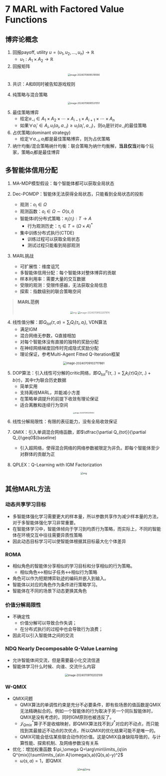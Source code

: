 # 7 MARL with Factored Value Functions

## 博弈论概念

1. 回报payoff, utility $u=(u_1,u_2,\dots,u_n)\rightarrow\mathbb{R}$
   - $u_1: A_1\times A_2\rightarrow\mathbb{R}$
2. 回报矩阵

<div align="center"><img src="https://pixe1ran9e.oss-cn-hangzhou.aliyuncs.com/image-20240709095318590.png" alt="image-20240709095318590" style="zoom:50%;" /></div>

3. 共识：A和B同时被告知游戏规则

4. 纯策略与混合策略

<div align="center"><img src="https://pixe1ran9e.oss-cn-hangzhou.aliyuncs.com/image-20240709095537051.png" alt="image-20240709095537051" style="zoom:50%;" /></div>

5. 最佳策略博弈
   - 给定$a_{-i}\in A_1\times A_2\times\cdots\times A_{i-1}\times A_{i+1}\times\cdots\times A_n$
   - 如果$\forall a_i'\in A_i,u_i(a_i,a_{-i})\geq u_i(a_i',a_{-i})$，则$a_i$是针对$a_{-i}$的最佳策略
6. 占优策略(dominant strategy)
   - 给定$\forall a_{-i},a_i$都是最佳策略博弈，则为占优策略
7. 纳什均衡/混合策略纳什均衡：联合策略为纳什均衡解，**当且仅当**对每个玩家，策略$a_i$都是最佳博弈

## 多智能体信用分配

1. MA-MDP模型假设：每个智能体都可以获取全局状态
2. Dec-POMDP：智能体无法获得全局状态，只能看到全局状态的投影
   - 观测：$o_i\in\Omega$
   - 观测函数：$o_i\in\Omega\sim O(s,i)$
   - 智能体i的分布式策略：$\pi_i(\tau_i):T\rightarrow A$
     - 行为观测历史：$\tau_i\in T=(\Omega\times A)^*$
   - 集中训练分布式执行(CTDE)
     - 训练过程可以获取全局状态
     - 测试过程只能看到局部观测

3. MARL挑战
   - 可扩展性：维度诅咒
   - 多智能体信用分配：每个智能体对整体博弈的贡献
   - 样本利用率：需要大量的交互数据
   - 受限的观测：受限传感器，无法获取全局信息
   - 探索：指数级别的联合策略空间

> **MARL范例**
>
> <div align="center"><img src="https://pixe1ran9e.oss-cn-hangzhou.aliyuncs.com/QQ_1720491545221.png" alt="img" style="zoom:50%;" />
> <img src="https://pixe1ran9e.oss-cn-hangzhou.aliyuncs.com/image-20240709102207974.png" alt="image-20240709102207974" style="zoom:50%;" /></div>

4. 线性值分解：即$Q_{tot}(\tau,a)=\sum_iQ_i(\tau_i,a_i)$, VDN算法
   - 满足IGM
   - 混合网络无参数，Q直接相加
   - 对每个智能体没有直接的独特的奖励分配
   - 在神经网络梯度回传时完成隐式奖励分配
   - 理论保证，参考Multi-Agent Fitted Q-Iteration框架

<div align="center"><img src="https://pixe1ran9e.oss-cn-hangzhou.aliyuncs.com/image-20240709102717861.png" alt="image-20240709102717861" style="zoom: 67%;" /></div>

5. DOP算法：引入线性可分解的critic网络，即$Q_{tot}^\pi(\tau,.)=\sum_ik_i(\tau)Q_i(\tau,.)+b(\tau)$，其中$\tau$为联合历史数据
   - 简单实用
   - 支持离线MARL，并能减小方差
   - 在策略单调提升的前提下收敛有理论保证
   - 适合离散和连续行为空间

<div align="center"><img src="https://pixe1ran9e.oss-cn-hangzhou.aliyuncs.com/image-20240709102914463.png" alt="image-20240709102914463" style="zoom:33%;" /></div>

6. 线性分解局限性：有限的表征能力，没有全局收敛保证

7. QMIX：引入单调混合网络函数，即$\dfrac{\partial Q_{tot}}{\partial Q_i}\geq0$(baseline)
   - 引入超网络，使得混合网络的网络参数被限定为非负。即每个智能体至少对群体的贡献为正

8. QPLEX：Q-Learning with IGM Factorization

<div align="center"><img src="https://pixe1ran9e.oss-cn-hangzhou.aliyuncs.com/QQ_1720493420551.png" alt="img" style="zoom:50%;" /></div>

## 其他MARL方法

### 动态共享学习目标

- 多智能体强化学习需要更大的样本量，所以参数共享作为减少样本量的方法，对于多智能体强化学习非常重要。
- 在智能体学习中，智能体倾向于学习到均质行为策略，而实际上，不同的智能体在环境交互中往往需要异质性策略
- 因此动态目标学习可以使智能体根据其目标最大化个体差异

### ROMA

- 相似角色的智能体分享相似的学习目标和分享相似的行为策略。
  - 相似角色$\leftrightarrow$相似子任务$\leftrightarrow$相似行为策略
- 角色可以作为短期博弈轨迹的编码并嵌入到输入。
- 智能体以对应的角色作为条件进行策略学习。
- 智能体在不同的场景下动态更换其角色

### 价值分解局限性

- 不确定性
  - 价值分解可以导致合作失调；
  - 在分布式执行的过程中也会导致行为浪费；
- 因此可以引入智能体之间的交流

### NDQ Nearly Decomposable Q-Value Learning

- 允许智能体间交流，但是需要最小化交流信道
- 智能体学习什么时候、向谁、交流什么内容

<div align="center"><img src="https://pixe1ran9e.oss-cn-hangzhou.aliyuncs.com/image-20240709110202109.png" alt="image-20240709110202109" style="zoom:60%;" /></div>

### W-QMIX

- QMIX问题
  - QMIX算法的单调性约束是充分不必要条件，即有些场景的值函数是QMIX无法精确拟合的。例如一个智能体的行为取决于另一个同队智能体时，QMIX是没有考虑的，同时IGM原则也被违反了。
  - $\mathcal{J}^*_{Qmix}$算子不是收缩映射，即QMIX算法找不到$\mathcal{J}^*$对应的不动点，而只能找到其最接近不动点的次优点，所以QMIX的优化结果可能不是唯一的。
  - QMIX可能会低估某些联合动作的价值。这是QMIX自身缺陷导致的，与计算性能、探索机制、及网络参数没有关系
- 优化：增加权重函数 $\pi_\omega Q=\arg\min\limits_{q\in Q^{mix}}\sum\limits_{a\in A}\omega(s,a)(Q(s,a)-y)^2$
  - $\omega(s,a)=1$，即QMIX

<div align="center"><img src="https://pixe1ran9e.oss-cn-hangzhou.aliyuncs.com/QQ_1720494531677.png" alt="img" style="zoom:50%;" /><img src="https://pixe1ran9e.oss-cn-hangzhou.aliyuncs.com/QQ_1720494573633.png" alt="img" style="zoom: 50%;" /></div>